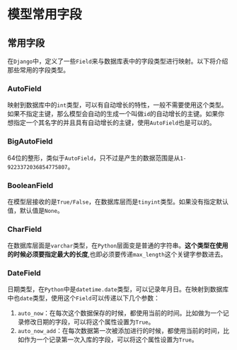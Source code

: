 # 模型常用字段

## 常用字段

在`Django`中，定义了一些`Field`来与数据库表中的字段类型进行映射。以下将介绍那些常用的字段类型。

### AutoField

映射到数据库中的`int`类型，可以有自动增长的特性，一般不需要使用这个类型。如果不指定主键，那么模型会自动的生成一个叫做`id`的自动增长的主键。如果你想指定一个其名字的并且具有自动增长的主键，使用`AutoField`也是可以的。

### BigAutoField

64位的整形，类似于`AutoField`，只不过是产生的数据范围是从`1-9223372036854775807`。

### BooleanField

在模型层接收的是`True/False`，在数据库层而是`tinyint`类型。如果没有指定默认值，默认值是`None`。

### CharField

在数据库层面是`varchar`类型，在`Python`层面变是普通的字符串。**这个类型在使用的时候必须要指定最大的长度**,也即必须要传递`max_length`这个关键字参数进去。

### DateField

日期类型，在`Python`中是`datetime.date`类型，可以记录年月日。在映射到数据库中也`date`类型，使用这个`Field`可以传递以下几个参数：
1. `auto_now`：在每次这个数据保存的时候，都使用当前的时间。比如做为一个记录修改日期的字段，可以将这个属性设置为`True`。
2. `auto_now_add`：在每次数据第一次被添加进行的时候，都使用当前的时间，比如作为一个记录第一次入库的字段，可以将这个属性设置为`True`。

